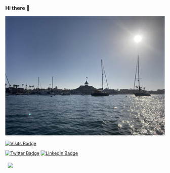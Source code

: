 ### Hi there 👋

[![MCB's GitHub Banner](./assets/background.jpg)](https://www.mcbportfolio.com/)

[![Visits Badge](https://badges.pufler.dev/visits/marcusmcb/marcusmcb)](https://www.mcbportfolio.com)

[![Twitter Badge](https://img.shields.io/badge/Twitter-Profile-informational?style=flat&logo=twitter&logoColor=white&color=1CA2F1)](https://twitter.com/djmarcusmcb) [![LinkedIn Badge](https://img.shields.io/badge/LinkedIn-Profile-informational?style=flat&logo=linkedin&logoColor=white&color=0D76A8)](https://www.linkedin.com/in/marcusmcbride-developer/)

<a href="https://github.com/marcusmcb/crypto-dashboard">
  <img align="center" style="margin:0.5rem" src="https://github-readme-stats.vercel.app/api/pin/?username=marcusmcb&repo=crypto-dashboard&title_color=ffffff&text_color=c9cacc&icon_color=4AB197&bg_color=1A2B34" />
</a>

<!--
**marcusmcb/marcusmcb** is a ✨ _special_ ✨ repository because its `README.md` (this file) appears on your GitHub profile.

Here are some ideas to get you started:

- 🔭 I’m currently working on ...
- 🌱 I’m currently learning ...
- 👯 I’m looking to collaborate on ...
- 🤔 I’m looking for help with ...
- 💬 Ask me about ...
- 📫 How to reach me: ...
- 😄 Pronouns: ...
- ⚡ Fun fact: ...
-->
